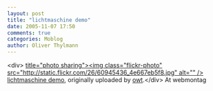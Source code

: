 ```yaml
---
layout: post
title: "lichtmaschine demo"
date: 2005-11-07 17:50
comments: true
categories: Moblog
author: Oliver Thylmann
---
```



&lt;div&gt;	[ title=&quot;photo sharing&quot;&gt;&lt;img class=&quot;flickr-photo&quot; src=&quot;http://static.flickr.com/26/60945436_4e667eb5f8.jpg&quot; alt=&quot;&quot; /&gt;](http://www.flickr.com/photos/oliver/60945436/)	[lichtmaschine demo](http://www.flickr.com/photos/oliver/60945436/), originally uploaded by [owt](http://www.flickr.com/people/oliver/).&lt;/div&gt;					At webmontag



